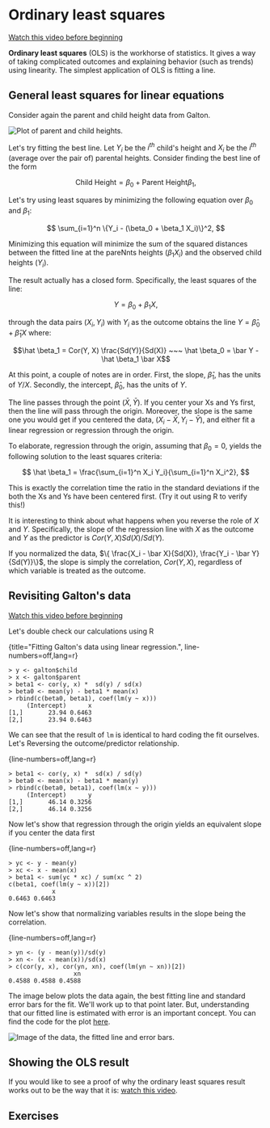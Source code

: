 # Ordinary least squares
[Watch this video before beginning](https://www.youtube.com/watch?v=LapyH7MG3Q4&list=PLpl-gQkQivXjqHAJd2t-J_One_fYE55tC&index=6)

**Ordinary least squares** (OLS) is the workhorse of statistics. It gives
a way of taking complicated outcomes and explaining behavior (such as trends)
using linearity. The simplest application of OLS is fitting a line.


## General least squares for linear equations
Consider again the parent and child height data from Galton.

![Plot of parent and child heights.](images/freqGalton.png)

Let's try fitting the best line.
Let $Y_i$ be the $i^{th}$ child's height and
$X_i$ be the $i^{th}$ (average over the pair of) parental heights.
Consider finding the best line of the form

$$ \mbox{Child Height} = \beta_0 + \mbox{Parent Height} \beta_1, $$

Let's try using least squares by minimizing the following equation
over $\beta_0$ and $\beta_1$:

$$
\sum_{i=1}^n \{Y_i - (\beta_0 + \beta_1 X_i)\}^2,
$$

Minimizing this equation will minimize the sum of the squared distances
between the fitted line at the pareNnts heights ($\beta_1 X_i$)
and the observed child heights ($Y_i$).

The result actually has a closed form. Specifically, the least squares
of the line:

$$Y = \beta_0 + \beta_1 X,$$

through the data pairs $(X_i, Y_i)$ with $Y_i$ as the outcome obtains
the line $Y = \hat \beta_0 + \hat \beta_1 X$
where:

$$\hat \beta_1 = Cor(Y, X) \frac{Sd(Y)}{Sd(X)} ~~~ \hat \beta_0 = \bar Y - \hat \beta_1 \bar X$$

At this point, a couple of notes are in order.
First, the slope, $\hat \beta_1$, has the units of $Y / X$. Secondly,
the intercept, $\hat \beta_0$, has the units of $Y$.

The line passes through the point $(\bar X, \bar Y)$. If you center your
Xs and Ys first, then the line will pass through the origin. Moreover,
the slope is the same one you would get if you centered the data,
$(X_i - \bar X, Y_i - \bar Y)$, and either fit a linear regression
or regression through the origin.

To elaborate, regression through the origin, assuming that $\beta_0 = 0$,
yields the following solution to the least squares criteria:

$$
\hat \beta_1 = \frac{\sum_{i=1}^n X_i Y_i}{\sum_{i=1}^n X_i^2},
$$

This is exactly the correlation time the
ratio in the standard deviations if
the both the Xs and Ys have been centered first. (Try it out using R to
verify this!)

It is interesting to think about what happens when you reverse the role of $X$
and $Y$. Specifically, the slope of the regression line with $X$
as the outcome and $Y$ as the predictor is $Cor(Y, X) Sd(X)/ Sd(Y)$.

If you normalized the data,
$\{ \frac{X_i - \bar X}{Sd(X)}, \frac{Y_i - \bar Y}{Sd(Y)}\}$,
the slope is simply the correlation, $Cor(Y, X)$, regardless of which variable
is treated as the outcome.


## Revisiting Galton's data
[Watch this video before beginning](https://www.youtube.com/watch?v=O7cDyrjWBBc&index=7&list=PLpl-gQkQivXjqHAJd2t-J_One_fYE55tC)

Let's double check our calculations using R

{title="Fitting Galton's data using linear regression.", line-numbers=off,lang=r}
```
> y <- galton$child
> x <- galton$parent
> beta1 <- cor(y, x) *  sd(y) / sd(x)
> beta0 <- mean(y) - beta1 * mean(x)
> rbind(c(beta0, beta1), coef(lm(y ~ x)))
     (Intercept)      x
[1,]       23.94 0.6463
[2,]       23.94 0.6463
```

We can see that the result of `lm` is identical to hard coding the fit ourselves.
Let's Reversing the outcome/predictor relationship.

{line-numbers=off,lang=r}
```
> beta1 <- cor(y, x) *  sd(x) / sd(y)
> beta0 <- mean(x) - beta1 * mean(y)
> rbind(c(beta0, beta1), coef(lm(x ~ y)))
     (Intercept)      y
[1,]       46.14 0.3256
[2,]       46.14 0.3256
```

Now let's show that
regression through the origin yields an equivalent slope if you center the data first

{line-numbers=off,lang=r}
```
> yc <- y - mean(y)
> xc <- x - mean(x)
> beta1 <- sum(yc * xc) / sum(xc ^ 2)
c(beta1, coef(lm(y ~ x))[2])
            x
0.6463 0.6463
```

Now let's show that normalizing variables results in the slope being the correlation.

{line-numbers=off,lang=r}
```
> yn <- (y - mean(y))/sd(y)
> xn <- (x - mean(x))/sd(x)
> c(cor(y, x), cor(yn, xn), coef(lm(yn ~ xn))[2])
                  xn
0.4588 0.4588 0.4588
```

The image below plots the data again, the best fitting line and standard
error bars for the fit. We'll work up to that point later. But, understanding
that our fitted line is estimated with error is an important concept.
You can find the code for the plot [here](https://github.com/bcaffo/courses/blob/master/07_RegressionModels/01_03_ols/index.Rmd).

![Image of the data, the fitted line and error bars.](images/galton4.png)

## Showing the OLS result
If you would like to see a proof of why the ordinary least squares result works out to be the way that it is: 
[watch this video](https://www.youtube.com/watch?v=COVQX8WZVA8&index=8&list=PLpl-gQkQivXjqHAJd2t-J_One_fYE55tC).


## Exercises

